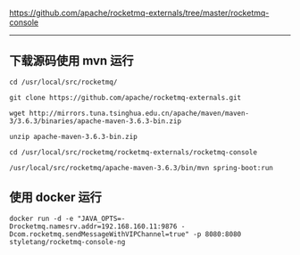 https://github.com/apache/rocketmq-externals/tree/master/rocketmq-console

---

## 下载源码使用 mvn 运行

```
cd /usr/local/src/rocketmq/

git clone https://github.com/apache/rocketmq-externals.git

wget http://mirrors.tuna.tsinghua.edu.cn/apache/maven/maven-3/3.6.3/binaries/apache-maven-3.6.3-bin.zip

unzip apache-maven-3.6.3-bin.zip

cd /usr/local/src/rocketmq/rocketmq-externals/rocketmq-console

/usr/local/src/rocketmq/apache-maven-3.6.3/bin/mvn spring-boot:run
```

## 使用 docker 运行

```
docker run -d -e "JAVA_OPTS=-Drocketmq.namesrv.addr=192.168.160.11:9876 -Dcom.rocketmq.sendMessageWithVIPChannel=true" -p 8080:8080 styletang/rocketmq-console-ng
```
